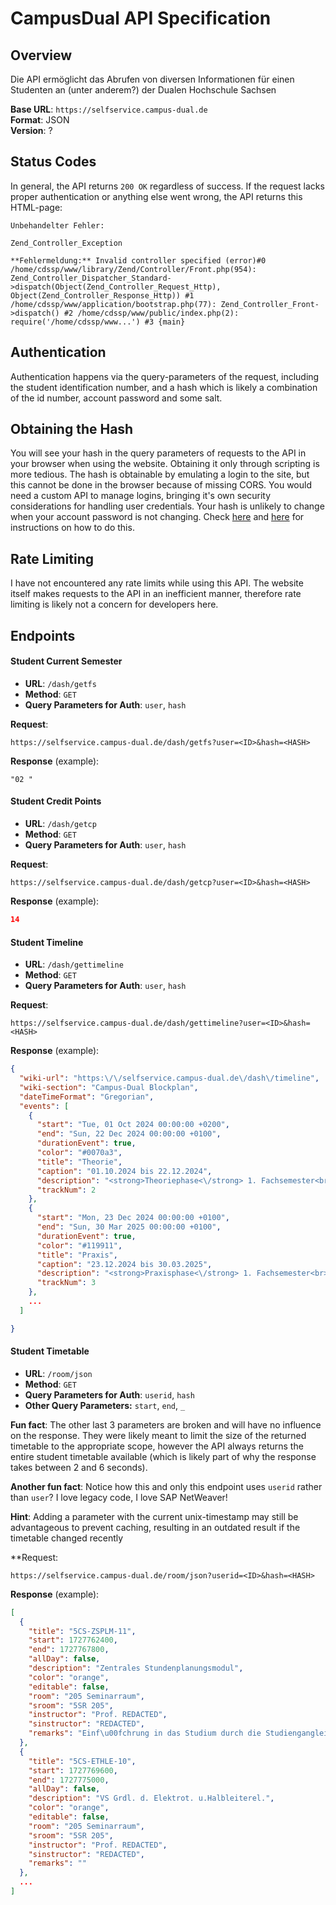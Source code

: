 # CampusDual API Specification

## Overview

Die API ermöglicht das Abrufen von diversen Informationen für einen Studenten an (unter anderem?) der Dualen Hochschule Sachsen

**Base URL**: `https://selfservice.campus-dual.de`  
**Format**: JSON  
**Version**: ?

## Status Codes

In general, the API returns `200 OK` regardless of success. If the request lacks proper authentication or anything else went wrong, the API returns this HTML-page:

```
Unbehandelter Fehler:

Zend_Controller_Exception

**Fehlermeldung:** Invalid controller specified (error)#0 /home/cdssp/www/library/Zend/Controller/Front.php(954): Zend_Controller_Dispatcher_Standard->dispatch(Object(Zend_Controller_Request_Http), Object(Zend_Controller_Response_Http)) #1 /home/cdssp/www/application/bootstrap.php(77): Zend_Controller_Front->dispatch() #2 /home/cdssp/www/public/index.php(2): require('/home/cdssp/www...') #3 {main}

```

## Authentication

Authentication happens via the query-parameters of the request, including the student identification number, and a hash which is likely a combination of the id number, account password and some salt.

## Obtaining the Hash

You will see your hash in the query parameters of requests to the API in your browser when using the website. Obtaining it only through scripting is more tedious.
The hash is obtainable by emulating a login to the site, but this cannot be done in the browser because of missing CORS. You would need a custom API to manage logins, bringing it's own security considerations for handling user credentials. Your hash is unlikely to change when your account password is not changing.
Check [here](https://github.com/Schrankian/campus-dual-app/issues/12#issuecomment-2399062382) and [here](https://github.com/probablyjassin/campusdual-api-specification/blob/main/hash.py) for instructions on how to do this.

## Rate Limiting

I have not encountered any rate limits while using this API. The website itself makes requests to the API in an inefficient manner, therefore rate limiting is likely not a concern for developers here.

## Endpoints

#### Student Current Semester

- **URL**: `/dash/getfs`
- **Method**: `GET`
- **Query Parameters for Auth**: `user`, `hash`

**Request**:

```http
https://selfservice.campus-dual.de/dash/getfs?user=<ID>&hash=<HASH>
```

**Response** (example):

```text
"02 "
```

#### Student Credit Points

- **URL**: `/dash/getcp`
- **Method**: `GET`
- **Query Parameters for Auth**: `user`, `hash`

**Request**:

```http
https://selfservice.campus-dual.de/dash/getcp?user=<ID>&hash=<HASH>
```

**Response** (example):

```json
14
```

#### Student Timeline

- **URL**: `/dash/gettimeline`
- **Method**: `GET`
- **Query Parameters for Auth**: `user`, `hash`

**Request**:

```http
https://selfservice.campus-dual.de/dash/gettimeline?user=<ID>&hash=<HASH>
```

**Response** (example):

```json
{
  "wiki-url": "https:\/\/selfservice.campus-dual.de\/dash\/timeline",
  "wiki-section": "Campus-Dual Blockplan",
  "dateTimeFormat": "Gregorian",
  "events": [
    {
      "start": "Tue, 01 Oct 2024 00:00:00 +0200",
      "end": "Sun, 22 Dec 2024 00:00:00 +0100",
      "durationEvent": true,
      "color": "#0070a3",
      "title": "Theorie",
      "caption": "01.10.2024 bis 22.12.2024",
      "description": "<strong>Theoriephase<\/strong> 1. Fachsemester<br>vom 01.10.2024 bis 22.12.2024",
      "trackNum": 2
    },
    {
      "start": "Mon, 23 Dec 2024 00:00:00 +0100",
      "end": "Sun, 30 Mar 2025 00:00:00 +0100",
      "durationEvent": true,
      "color": "#119911",
      "title": "Praxis",
      "caption": "23.12.2024 bis 30.03.2025",
      "description": "<strong>Praxisphase<\/strong> 1. Fachsemester<br>vom 23.12.2024 bis 30.03.2025",
      "trackNum": 3
    },
    ...
  ]

}
```

#### Student Timetable

- **URL**: `/room/json`
- **Method**: `GET`
- **Query Parameters for Auth**: `userid`, `hash`
- **Other Query Parameters:** `start`, `end`, `_`

**Fun fact**: The other last 3 parameters are broken and will have no influence on the response. They were likely meant to limit the size of the returned timetable to the appropriate scope, however the API always returns the entire student timetable available (which is likely part of why the response takes between 2 and 6 seconds).

**Another fun fact**: Notice how this and only this endpoint uses `userid` rather than `user`?
I love legacy code, I love SAP NetWeaver!

**Hint**: Adding a parameter with the current unix-timestamp may still be advantageous to prevent caching, resulting in an outdated result if the timetable changed recently

\*\*Request:

```http
https://selfservice.campus-dual.de/room/json?userid=<ID>&hash=<HASH>
```

**Response** (example):

```json
[
  {
    "title": "5CS-ZSPLM-11",
    "start": 1727762400,
    "end": 1727767800,
    "allDay": false,
    "description": "Zentrales Stundenplanungsmodul",
    "color": "orange",
    "editable": false,
    "room": "205 Seminarraum",
    "sroom": "5SR 205",
    "instructor": "Prof. REDACTED",
    "sinstructor": "REDACTED",
    "remarks": "Einf\u00fchrung in das Studium durch die Studiengangleitung"
  },
  {
    "title": "5CS-ETHLE-10",
    "start": 1727769600,
    "end": 1727775000,
    "allDay": false,
    "description": "VS Grdl. d. Elektrot. u.Halbleiterel.",
    "color": "orange",
    "editable": false,
    "room": "205 Seminarraum",
    "sroom": "5SR 205",
    "instructor": "Prof. REDACTED",
    "sinstructor": "REDACTED",
    "remarks": ""
  },
  ...
]
```

